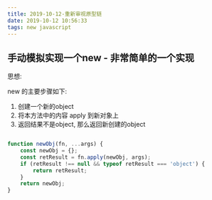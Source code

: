 ```yaml
---
title: 2019-10-12-重新审视原型链
date: 2019-10-12 10:56:33
tags: new javascript
---
```


## 手动模拟实现一个new - 非常简单的一个实现

思想:

new 的主要步骤如下:

1. 创建一个新的object
2. 将本方法中的内容 apply 到新对象上
3. 返回结果不是object, 那么返回新创建的object

```js

function newObj(fn, ...args) {
    const newObj = {};
    const retResult = fn.apply(newObj, args);
    if (retResult !== null && typeof retResult === 'object') {
        return retResult;
    }
    return newObj;
}

```
